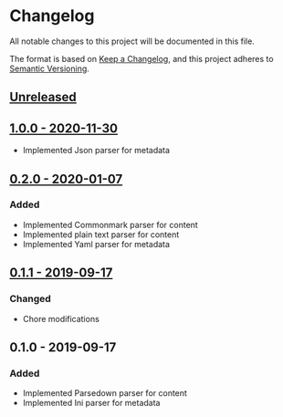 # Changelog
All notable changes to this project will be documented in this file.

The format is based on [Keep a Changelog](https://keepachangelog.com/en/1.0.0/),
and this project adheres to [Semantic Versioning](https://semver.org/spec/v2.0.0.html).

## [Unreleased](https://github.com/p-seven-v/mrk/compare/1.0.0...master)

## [1.0.0 - 2020-11-30](https://github.com/p-seven-v/mrk/compare/0.2.0...1.0.0)
- Implemented Json parser for metadata

## [0.2.0 - 2020-01-07](https://github.com/p-seven-v/mrk/compare/0.1.1...0.2.0)
### Added
- Implemented Commonmark parser for content
- Implemented plain text parser for content
- Implemented Yaml parser for metadata

## [0.1.1 - 2019-09-17](https://github.com/p-seven-v/mrk/compare/0.1.0...0.1.1)
### Changed
- Chore modifications

## 0.1.0 - 2019-09-17
### Added
- Implemented Parsedown parser for content
- Implemented Ini parser for metadata
